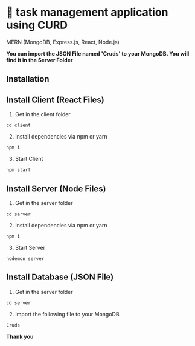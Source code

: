 # 🤘 task management application using CURD

MERN (MongoDB, Express.js, React, Node.js)

**You can import the JSON File named 'Cruds' to your MongoDB. You will find it in the Server Folder**

## Installation

## Install Client (React Files)

1. Get in the client folder

```shell
cd client
```

2. Install dependencies via npm or yarn

```shell
npm i
```

3. Start Client

```shell
npm start
```

## Install Server (Node Files)

1. Get in the server folder

```shell
cd server
```

2. Install dependencies via npm or yarn

```shell
npm i
```

3. Start Server

```shell
nodemon server
```

## Install Database (JSON File)

1. Get in the server folder

```shell
cd server
```

2. Import the following file to your MongoDB

```shell
Cruds
```

**Thank you**
